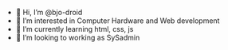 - 👋 Hi, I’m @bjo-droid
- 👀 I’m interested in Computer Hardware and Web development
- 🌱 I’m currently learning html, css, js
- 💞️ I’m looking to working as SySadmin


<!---
bjo-droid/bjo-droid is a ✨ special ✨ repository because its `README.md` (this file) appears on your GitHub profile.
You can click the Preview link to take a look at your changes.
--->
